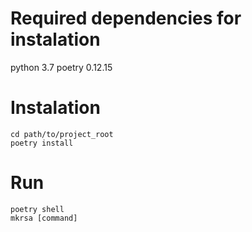 Required dependencies for instalation
=====================================

python 3.7
poetry 0.12.15

Instalation
===========

```
cd path/to/project_root
poetry install
```

Run
===========

```
poetry shell
mkrsa [command]
```
